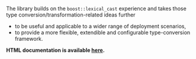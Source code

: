 The library builds on the `boost::lexical_cast` experience and takes those type conversion/transformation-related ideas further 

* to be useful and applicable to a wider range of deployment scenarios, 
* to provide a more flexible, extendible and configurable type-conversion framework. 

**HTML documentation is available [here](http://boostorg.github.io/convert).**

